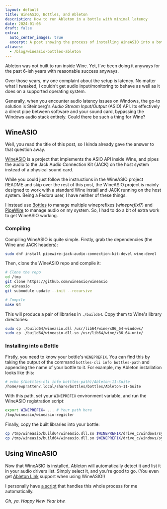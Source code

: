 ```yaml
---
layout: default
title: WineASIO, Bottles, and Ableton
description: How to run Ableton in a bottle with minimal latency
date: 2024-01-05
draft: false
extra:
  auto_center_images: true
  excerpt: A post showing the process of installing WineASIO into a bottle
aliases:
  - /blog/wineasio-bottles-ableton
---
```


Ableton was not built to run inside Wine. Yet, I've been doing it anyways for the past 6-ish years with reasonable success anyways.

Over those years, my one complaint about the setup is latency. No matter what I tweaked, I couldn't get audio input/monitoring to behave as well as it does on a supported operating system.

Generally, when you encounter audio latency issues on Windows, the go-to solution is Steinberg's *Audio Stream Input/Output* (ASIO) API. Its effectively a direct pipe between software and your sound card, bypassing the Windows audio stack entirely. Could there be such a thing for Wine?

## WineASIO

Well, you read the title of this post, so I kinda already gave the answer to that question away.

[WineASIO](https://github.com/wineasio/wineasio) is a project that implements the ASIO API inside Wine, and pipes the audio to the Jack Audio Connection Kit (JACK) on the host system instead of a physical sound card.

While you could just follow the instructions in the WineASIO project README and skip over the rest of this post, the WineASIO project is mainly designed to work with a standard Wine install and JACK running on the host system. Being a Fedora user, I have neither of these things.

I instead use [Bottles](https://usebottles.com/) to manage multiple wineprefixes (*wineprefixi?*) and [PipeWire](https://www.pipewire.org/) to manage audio on my system. So, I had to do a bit of extra work to get WineASIO working.

### Compiling

Compiling WineASIO is quite simple. Firstly, grab the dependencies (the Wine and JACK headers):

```sh
sudo dnf install pipewire-jack-audio-connection-kit-devel wine-devel
```

Then, clone the WineASIO repo and compile it:

```sh
# Clone the repo
cd /tmp
git clone https://github.com/wineasio/wineasio
cd wineasio
git submodule update --init --recursive

# Compile
make 64
```

This will produce a pair of libraries in `./build64`. Copy them to Wine's library directories:

```sh
sudo cp ./build64/wineasio.dll /usr/lib64/wine/x86_64-windows/
sudo cp ./build64/wineasio.dll.so /usr/lib64/wine/x86_64-unix/
```

### Installing into a Bottle

Firstly, you need to know your bottle's `WINEPREFIX`. You can find this by taking the output of the command `bottles-cli info bottles-path` and appending the name of your bottle to it. For example, my Ableton installation looks like this:

```sh
# echo $(bottles-cli info bottles-path)/Ableton-11-Suite
/home/ewpratten/.local/share/bottles/bottles/Ableton-11-Suite
```

With this path, set your `WINEPREFIX` environment variable, and run the WineASIO registration script:

```sh
export WINEPREFIX= ... # Your path here
/tmp/wineasio/wineasio-register
```

Finally, copy the built libraries into your bottle:

```sh
cp /tmp/wineasio/build64/wineasio.dll.so $WINEPREFIX/drive_c/windows/system32/wineasio.dll
cp /tmp/wineasio/build64/wineasio.dll.so $WINEPREFIX/drive_c/windows/system/wineasio.dll
```

## Using WineASIO

Now that WineASIO is installed, Ableton will automatically detect it and list it in your audio drivers list. Simply select it, and you're good to go. (You even get [Ableton Link](https://www.ableton.com/en/link/) support when using WineASIO!)

I personally have [a script](https://git.ewpratten.com/ewconfig/tree/scripts/ableton-linux) that handles this whole process for me automatically.

*Oh, ya. Happy New Year btw.*
